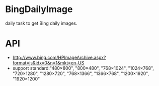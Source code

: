 BingDailyImage
==============

daily task to get Bing daily images.

# API
* http://www.bing.com/HPImageArchive.aspx?format=js&idx=0&n=1&mkt=en-US
* support standard:"480×800", "800×480", "768×1024", "1024×768", "720×1280", "1280×720", "768×1366", "1366×768", "1200×1920", "1920×1200"
